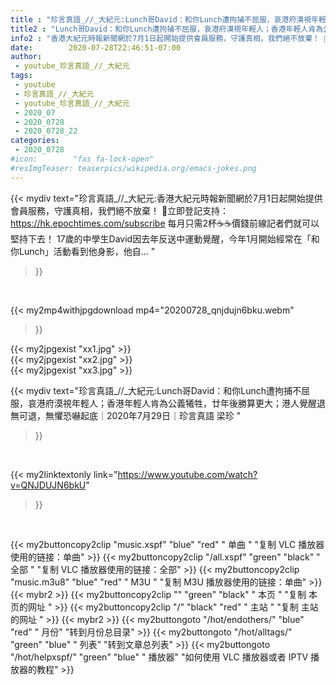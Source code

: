 ```yaml
---
title : "珍言真語_//_大紀元:Lunch哥David：和你Lunch遭拘捕不屈服，哀港府漠視年輕人；香港年輕人肯為公義犧牲，廿年後勝算更大；港人覺醒退無可退，無懼恐嚇起底｜2020年7月29日｜珍言真語 梁珍 "
title2 : "Lunch哥David：和你Lunch遭拘捕不屈服，哀港府漠視年輕人；香港年輕人肯為公義犧牲，廿年後勝算更大；港人覺醒退無可退，無懼恐嚇起底｜2020年7月29日｜珍言真語 梁珍 "
info2 : "香港大紀元時報新聞網於7月1日起開始提供會員服務，守護真相，我們絕不放棄！ 💎立即登記支持：https://hk.epochtimes.com/subscribe 每月只需2杯☕☕價錢前線記者們就可以堅持下去！ 17歲的中學生David因去年反送中運動覺醒，今年1月開始經常在「和你Lunch」活動看到他身影，他自... "
date:        2020-07-28T22:46:51-07:00
author:
 - youtube_珍言真語_//_大紀元
tags:
 - youtube
 - 珍言真語_//_大紀元
 - youtube_珍言真語_//_大紀元
 - 2020_07
 - 2020_0728
 - 2020_0728_22
categories:
 - 2020_0728
#icon:        "fas fa-lock-open"
#resImgTeaser: teaserpics/wikipedia.org/emacs-jokes.png
---
```


{{< mydiv text="珍言真語_//_大紀元:香港大紀元時報新聞網於7月1日起開始提供會員服務，守護真相，我們絕不放棄！ 💎立即登記支持：https://hk.epochtimes.com/subscribe 每月只需2杯☕☕價錢前線記者們就可以堅持下去！ 17歲的中學生David因去年反送中運動覺醒，今年1月開始經常在「和你Lunch」活動看到他身影，他自... "
>}}
<br>


{{< my2mp4withjpgdownload mp4="20200728_qnjdujn6bku.webm"
>}}

{{< my2jpgexist "xx1.jpg" >}}<br>
{{< my2jpgexist "xx2.jpg" >}}<br>
{{< my2jpgexist "xx3.jpg" >}}<br>



{{< mydiv text="珍言真語_//_大紀元:Lunch哥David：和你Lunch遭拘捕不屈服，哀港府漠視年輕人；香港年輕人肯為公義犧牲，廿年後勝算更大；港人覺醒退無可退，無懼恐嚇起底｜2020年7月29日｜珍言真語 梁珍 "
>}}
<br>

{{< my2linktextonly link="https://www.youtube.com/watch?v=QNJDUJN6bkU"
>}}


<br>

{{< my2buttoncopy2clip "music.xspf"        "blue"   "red"    " 单曲 "  "复制 VLC 播放器使用的链接：单曲" >}} {{< my2buttoncopy2clip "/all.xspf"         "green"  "black"  " 全部 "  "复制 VLC 播放器使用的链接：全部" >}} {{< my2buttoncopy2clip "music.m3u8"        "blue"   "red"    " M3U  "    "复制 M3U 播放器使用的链接：单曲" >}} {{< mybr2 >}} {{< my2buttoncopy2clip ""                  "green"  "black"  " 本页 "    "复制 本页的网址 " >}} {{< my2buttoncopy2clip "/"                 "black"  "red"    " 主站 "    "复制 主站的网址 " >}} {{< mybr2 >}} {{< my2buttongoto      "/hot/endothers/"   "blue"   "red"    " 月份"   "转到月份总目录" >}} {{< my2buttongoto      "/hot/alltags/"     "green"  "blue"   " 列表"   "转到文章总列表" >}} {{< my2buttongoto      "/hot/helpxspf/"    "green"  "blue"   " 播放器" "如何使用 VLC 播放器或者 IPTV 播放器的教程" >}} 
